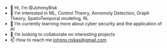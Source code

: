 - 👋 Hi, I’m @JohnnyRisk
- 👀 I’m interested in ML, Control Theory, Annomoly Detection, Graph Theory, SpatioTemporal modeling, RL
- 🌱 I’m currently learning more about cyber security and the application of AI
- 💞️ I’m looking to collaborate on interesting projects
- 📫 How to reach me johnny.riskas@gmail.com

<!---
JohnnyRisk/JohnnyRisk is a ✨ special ✨ repository because its `README.md` (this file) appears on your GitHub profile.
You can click the Preview link to take a look at your changes.
--->
